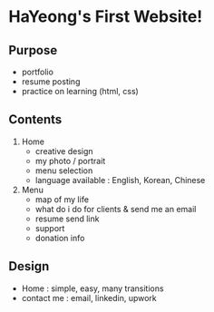 # HaYeong's First Website! 

## Purpose
- portfolio
- resume posting 
- practice on learning (html, css)

## Contents
1. Home 
    - creative design
    - my photo / portrait 
    - menu selection 
    - language available : English, Korean, Chinese
2. Menu 
    - map of my life 
    - what do i do for clients & send me an email
    - resume send link
    - support
    - donation info

## Design 
- Home : simple, easy, many transitions
- contact me : email, linkedin, upwork